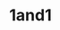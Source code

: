 ---
blog: http://newsroom.1and1.com/
colors:
- '#002276'
facebook: https://www.facebook.com/1and1
git: https://github.com/1and1
images:
- 1and1-icon.svg
- 1and1-ar21.svg
logohandle: 1and1
sort: 1and1
tags:
- hosting
- domains
title: 1and1
twitter: https://x.com/1and1
website: https://www.1and1.com/
wikipedia: https://en.wikipedia.org/wiki/1%261_Internet
---